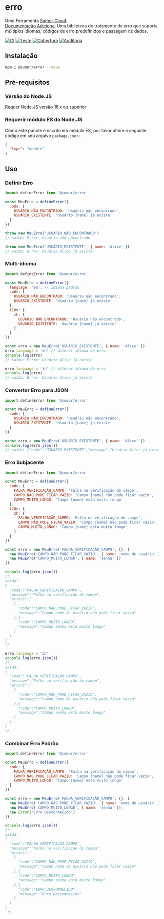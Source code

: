 # erro

Uma Ferramenta [Sumor Cloud](https://sumor.cloud).  
[Documentação Adicional](https://sumor.cloud)
Uma biblioteca de tratamento de erro que suporta múltiplos idiomas, códigos de erro predefinidos e passagem de dados.

[![CI](https://github.com/sumor-cloud/error/actions/workflows/ci.yml/badge.svg)](https://github.com/sumor-cloud/error/actions/workflows/ci.yml)
[![Teste](https://github.com/sumor-cloud/error/actions/workflows/ut.yml/badge.svg)](https://github.com/sumor-cloud/error/actions/workflows/ut.yml)
[![Cobertura](https://github.com/sumor-cloud/error/actions/workflows/coverage.yml/badge.svg)](https://github.com/sumor-cloud/error/actions/workflows/coverage.yml)
[![Auditoria](https://github.com/sumor-cloud/error/actions/workflows/audit.yml/badge.svg)](https://github.com/sumor-cloud/error/actions/workflows/audit.yml)

## Instalação

```bash
npm i @sumor/error --save
```

## Pré-requisitos

### Versão do Node.JS

Requer Node.JS versão 16.x ou superior

### Requerir módulo ES do Node.JS

Como este pacote é escrito em módulo ES,
por favor altere o seguinte código em seu arquivo `package.json`:

```json
{
  "type": "module"
}
```

## Uso

### Definir Erro

```js
import defineError from '@sumor/error'

const MeuErro = defineError({
  code: {
    USUÁRIO_NÃO_ENCONTRADO: 'Usuário não encontrado',
    USUÁRIO_EXISTENTE: 'Usuário {name} já existe'
  }
})

throw new MeuErro('USUÁRIO_NÃO_ENCONTRADO')
// saída: Error: Usuário não encontrado

throw new MeuErro('USUÁRIO_EXISTENTE', { name: 'Alice' })
// saída: Error: Usuário Alice já existe
```

### Multi-idioma

```js
import defineError from '@sumor/error'

const MeuErro = defineError({
  language: 'en', // idioma padrão
  code: {
    USUÁRIO_NÃO_ENCONTRADO: 'Usuário não encontrado',
    USUÁRIO_EXISTENTE: 'Usuário {name} já existe'
  },
  i18n: {
    zh: {
      USUÁRIO_NÃO_ENCONTRADO: 'Usuário não encontrado',
      USUÁRIO_EXISTENTE: 'Usuário {name} já existe'
    }
  }
})

const erro = new MeuErro('USUÁRIO_EXISTENTE', { name: 'Alice' })
erro.language = 'en' // alterar idioma do erro
console.log(erro)
// saída: Error: Usuário Alice já existe

erro.language = 'zh' // alterar idioma do erro
console.log(erro)
// saída: Error: Usuário Alice já existe
```

### Converter Erro para JSON

```js
import defineError from '@sumor/error'

const MeuErro = defineError({
  code: {
    USUÁRIO_NÃO_ENCONTRADO: 'Usuário não encontrado',
    USUÁRIO_EXISTENTE: 'Usuário {name} já existe'
  }
})

const erro = new MeuErro('USUÁRIO_EXISTENTE', { name: 'Alice' })
console.log(erro.json())
// saída: {"code":"USUÁRIO_EXISTENTE","message":"Usuário Alice já existe"}
```

### Erro Subjacente

```js
import defineError from '@sumor/error'

const MeuErro = defineError({
  code: {
    FALHA_VERIFICAÇÃO_CAMPO: 'Falha na verificação do campo',
    CAMPO_NÃO_PODE_FICAR_VAZIO: 'Campo {name} não pode ficar vazio',
    CAMPO_MUITO_LONGO: 'Campo {name} está muito longo'
  },
  i18n: {
    zh: {
      FALHA_VERIFICAÇÃO_CAMPO: 'Falha na verificação do campo',
      CAMPO_NÃO_PODE_FICAR_VAZIO: 'Campo {name} não pode ficar vazio',
      CAMPO_MUITO_LONGO: 'Campo {name} está muito longo'
    }
  }
})

const erro = new MeuErro('FALHA_VERIFICAÇÃO_CAMPO', {}, [
  new MeuErro('CAMPO_NÃO_PODE_FICAR_VAZIO', { name: 'nome de usuário' }),
  new MeuErro('CAMPO_MUITO_LONGO', { name: 'senha' })
])

console.log(erro.json())
/* 
saída: 
{
  "code":"FALHA_VERIFICAÇÃO_CAMPO",
  "message":"Falha na verificação do campo",
  "errors":[
    {
      "code":"CAMPO_NÃO_PODE_FICAR_VAZIO",
      "message":"Campo nome de usuário não pode ficar vazio"
    },{
      "code":"CAMPO_MUITO_LONGO",
      "message":"Campo senha está muito longo"
    }
  ]
}
*/

erro.language = 'zh'
console.log(erro.json())
/*
saída:
{
  "code":"FALHA_VERIFICAÇÃO_CAMPO",
  "message":"Falha na verificação do campo",
  "errors":[
    {
      "code":"CAMPO_NÃO_PODE_FICAR_VAZIO",
      "message":"Campo nome de usuário não pode ficar vazio"
    },{
      "code":"CAMPO_MUITO_LONGO",
      "message":"Campo senha está muito longo"
    }
  ]
}
*/
```

### Combinar Erro Padrão

```js
import defineError from '@sumor/error'

const MeuErro = defineError({
  code: {
    FALHA_VERIFICAÇÃO_CAMPO: 'Falha na verificação do campo',
    CAMPO_NÃO_PODE_FICAR_VAZIO: 'Campo {name} não pode ficar vazio',
    CAMPO_MUITO_LONGO: 'Campo {name} está muito longo'
  }
})

const erro = new MeuErro('FALHA_VERIFICAÇÃO_CAMPO', {}, [
  new MeuErro('CAMPO_NÃO_PODE_FICAR_VAZIO', { name: 'nome de usuário' }),
  new MeuErro('CAMPO_MUITO_LONGO', { name: 'senha' }),
  new Error('Erro Desconhecido')
])

console.log(erro.json())
/*
saída:
{
  "code":"FALHA_VERIFICAÇÃO_CAMPO",
  "message":"Falha na verificação do campo",
  "errors":[
    {
      "code":"CAMPO_NÃO_PODE_FICAR_VAZIO",
      "message":"Campo nome de usuário não pode ficar vazio"
    },{
      "code":"CAMPO_MUITO_LONGO",
      "message":"Campo senha está muito longo"
    },{
      "code":"ERRO_DESCONHECIDO",
      "message":"Erro Desconhecido"
    }
  ]
}
 */
```
